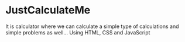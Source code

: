 # JustCalculateMe
It is calculator where we can calculate a simple type of calculations and simple problems as well...
Using HTML, CSS and JavaScript
